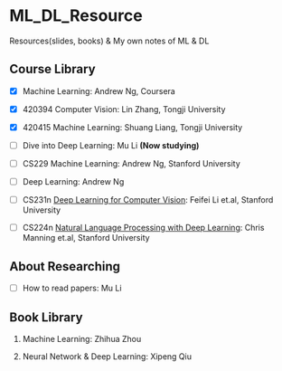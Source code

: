 # ML_DL_Resource

Resources(slides, books) &amp; My own notes of ML &amp; DL

## Course Library

- [x] Machine Learning: Andrew Ng, Coursera

- [x] 420394 Computer Vision: Lin Zhang, Tongji University

- [x] 420415 Machine Learning: Shuang Liang, Tongji University

- [ ] Dive into Deep Learning: Mu Li **(Now studying)**

- [ ] CS229 Machine Learning: Andrew Ng, Stanford University

- [ ] Deep Learning: Andrew Ng

- [ ] CS231n [Deep Learning for Computer Vision](http://cs231n.stanford.edu/index.html): Feifei Li et.al, Stanford University

- [ ] CS224n [Natural Language Processing with Deep Learning](https://web.stanford.edu/class/cs224n/): Chris Manning et.al, Stanford University

## About Researching
- [ ] How to read papers: Mu Li

## Book Library

1. Machine Learning: Zhihua Zhou

2. Neural Network & Deep Learning: Xipeng Qiu
